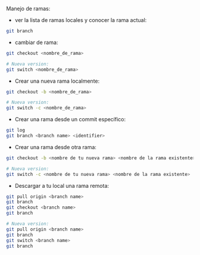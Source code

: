 Manejo de ramas:
* ver la lista de ramas locales y conocer la rama actual:
```bash
git branch
```

* cambiar de rama:
```bash
git checkout <nombre_de_rama>

# Nueva version:
git switch <nombre_de_rama>
```

* Crear una nueva rama localmente:
```bash
git checkout -b <nombre_de_rama>

# Nueva version:
git switch -c <nombre_de_rama>
```

* Crear una rama desde un commit específico:
```bash
git log
git branch <branch name> <identifier>
```

* Crear una rama desde otra rama:
```bash
git checkout -b <nombre de tu nueva rama> <nombre de la rama existente>

# Nueva version:
git switch -c <nombre de tu nueva rama> <nombre de la rama existente>
```

* Descargar a tu local una rama remota:
```bash
git pull origin <branch name>
git branch
git checkout <branch name>
git branch

# Nueva version:
git pull origin <branch name>
git branch
git switch <branch name>
git branch
```


